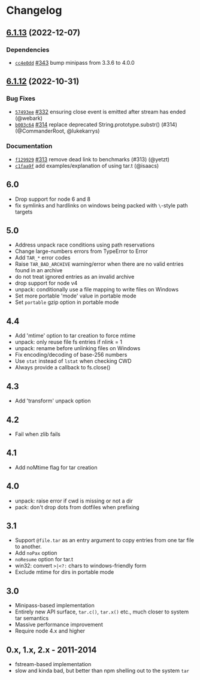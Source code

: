 # Changelog

## [6.1.13](https://github.com/npm/node-tar/compare/v6.1.12...v6.1.13) (2022-12-07)

### Dependencies

* [`cc4e0dd`](https://github.com/npm/node-tar/commit/cc4e0ddfe523a0bce383846a67442c637a65d486) [#343](https://github.com/npm/node-tar/pull/343) bump minipass from 3.3.6 to 4.0.0

## [6.1.12](https://github.com/npm/node-tar/compare/v6.1.11...v6.1.12) (2022-10-31)

### Bug Fixes

* [`57493ee`](https://github.com/npm/node-tar/commit/57493ee66ece50d62114e02914282fc37be3a91a) [#332](https://github.com/npm/node-tar/pull/332) ensuring close event is emitted after stream has ended (@webark)
* [`b003c64`](https://github.com/npm/node-tar/commit/b003c64f624332e24e19b30dc011069bb6708680) [#314](https://github.com/npm/node-tar/pull/314) replace deprecated String.prototype.substr() (#314) (@CommanderRoot, @lukekarrys)

### Documentation

* [`f129929`](https://github.com/npm/node-tar/commit/f12992932f171ea248b27fad95e7d489a56d31ed) [#313](https://github.com/npm/node-tar/pull/313) remove dead link to benchmarks (#313) (@yetzt)
* [`c1faa9f`](https://github.com/npm/node-tar/commit/c1faa9f44001dfb0bc7638b2850eb6058bd56a4a) add examples/explanation of using tar.t (@isaacs)

## 6.0

- Drop support for node 6 and 8
- fix symlinks and hardlinks on windows being packed with `\`-style path
  targets

## 5.0

- Address unpack race conditions using path reservations
- Change large-numbers errors from TypeError to Error
- Add `TAR_*` error codes
- Raise `TAR_BAD_ARCHIVE` warning/error when there are no valid entries
  found in an archive
- do not treat ignored entries as an invalid archive
- drop support for node v4
- unpack: conditionally use a file mapping to write files on Windows
- Set more portable 'mode' value in portable mode
- Set `portable` gzip option in portable mode

## 4.4

- Add 'mtime' option to tar creation to force mtime
- unpack: only reuse file fs entries if nlink = 1
- unpack: rename before unlinking files on Windows
- Fix encoding/decoding of base-256 numbers
- Use `stat` instead of `lstat` when checking CWD
- Always provide a callback to fs.close()

## 4.3

- Add 'transform' unpack option

## 4.2

- Fail when zlib fails

## 4.1

- Add noMtime flag for tar creation

## 4.0

- unpack: raise error if cwd is missing or not a dir
- pack: don't drop dots from dotfiles when prefixing

## 3.1

- Support `@file.tar` as an entry argument to copy entries from one tar
  file to another.
- Add `noPax` option
- `noResume` option for tar.t
- win32: convert `>|<?:` chars to windows-friendly form
- Exclude mtime for dirs in portable mode

## 3.0

- Minipass-based implementation
- Entirely new API surface, `tar.c()`, `tar.x()` etc., much closer to
  system tar semantics
- Massive performance improvement
- Require node 4.x and higher

## 0.x, 1.x, 2.x - 2011-2014

- fstream-based implementation
- slow and kinda bad, but better than npm shelling out to the system `tar`
